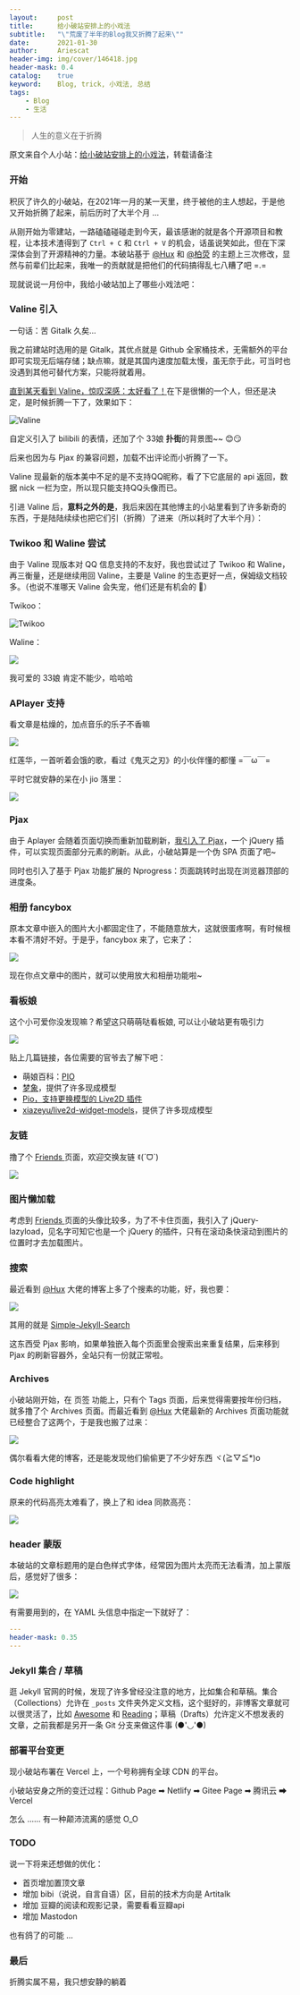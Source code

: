 ```yaml
---
layout:     post
title:      给小破站安排上的小戏法
subtitle:   "\"荒废了半年的Blog我又折腾了起来\""
date:       2021-01-30
author:     Ariescat
header-img: img/cover/146418.jpg
header-mask: 0.4
catalog:    true
keyword:    Blog, trick, 小戏法, 总结
tags:
    - Blog
    - 生活
---
```




> 人生的意义在于折腾



原文来自个人小站：[给小破站安排上的小戏法](https://ariescat.top/2021/01/30/%E7%BB%99%E5%B0%8F%E7%A0%B4%E7%AB%99%E5%AE%89%E6%8E%92%E4%B8%8A%E7%9A%84%E5%B0%8F%E6%88%8F%E6%B3%95/)，转载请备注



### 开始

积灰了许久的小破站，在2021年一月的某一天里，终于被他的主人想起，于是他又开始折腾了起来，前后历时了大半个月 ...

从刚开始为零建站，一路磕磕碰碰走到今天，最该感谢的就是各个开源项目和教程，让本技术渣得到了 `Ctrl + C` 和 `Ctrl + V` 的机会，话虽说笑如此，但在下深深体会到了开源精神的力量。本破站基于 [@Hux](https://huangxuan.me/) 和 [@柏荧](http://qiubaiying.vip/) 的主题上三次修改，显然与前辈们比起来，我唯一的贡献就是把他们的代码搞得乱七八糟了吧 =.=  

现就说说一月份中，我给小破站加上了哪些小戏法吧：



### Valine 引入

一句话：苦 Gitalk 久矣...

我之前建站时选用的是 Gitalk，其优点就是 Github 全家桶技术，无需额外的平台即可实现无后端存储；缺点嘛，就是其国内速度加载太慢，虽无奈于此，可当时也没遇到其他可替代方案，只能将就着用。

[直到某天看到 Valine，惊叹深感：太好看了！](https://ariescat.top/2021/01/19/%E7%B2%89%E4%BA%86%E7%B2%89%E4%BA%86-Valine%E6%80%8E%E4%B9%88%E8%BF%99%E4%B9%88%E5%A5%BD%E7%9C%8B/)在下是很懒的一个人，但还是决定，是时候折腾一下了，效果如下：

![Valine](https://ariescat.top/img/post/2021_01_30_1.png)

自定义引入了 bilibili 的表情，还加了个 33娘 **扑街**的背景图~~ 😊😏

后来也因为与 Pjax 的兼容问题，加载不出评论而小折腾了一下。

Valine 现最新的版本美中不足的是不支持QQ昵称，看了下它底层的 api 返回，数据 nick 一栏为空，所以现只能支持QQ头像而已。

引进 Valine 后，**意料之外的是**，我后来因在其他博主的小站里看到了许多新奇的东西，于是陆陆续续也把它们引（折腾）了进来（所以耗时了大半个月）：



### Twikoo 和 Waline 尝试

由于 Valine 现版本对 QQ 信息支持的不友好，我也尝试过了 Twikoo 和 Waline，再三衡量，还是继续用回 Valine，主要是 Valine 的生态更好一点，保姆级文档较多。（也说不准哪天 Valine 会失宠，他们还是有机会的 🤭）

Twikoo：

![Twikoo ](https://ariescat.top/img/post/2021_01_30_2.png)

Waline：

![](https://ariescat.top/img/post/2021_01_30_3.png)

我可爱的 33娘 肯定不能少，哈哈哈



### APlayer 支持

看文章是枯燥的，加点音乐的乐子不香嘛

![](https://ariescat.top/img/post/2021_01_30_4.png)

红莲华，一首听着会饿的歌，看过《鬼灭之刃》的小伙伴懂的都懂 =￣ω￣=

平时它就安静的呆在小 jio 落里：

![](https://ariescat.top/img/post/2021_01_30_5.png)



### Pjax

由于 Aplayer 会随着页面切换而重新加载刷新，[我引入了 Pjax](https://ariescat.top/2021/01/25/Pjax%E5%8A%A0%E6%8C%81APlayer-%E9%9F%B3%E4%B9%90%E6%97%A0%E9%97%B4%E6%96%AD/)，一个 jQuery 插件，可以实现页面部分元素的刷新。从此，小破站算是一个伪 SPA 页面了吧~

同时也引入了基于 Pjax 功能扩展的 Nprogress：页面跳转时出现在浏览器顶部的进度条。

### 相册 fancybox

原本文章中嵌入的图片大小都固定住了，不能随意放大，这就很蛋疼啊，有时候根本看不清好不好。于是乎，fancybox 来了，它来了：

![](https://ariescat.top/img/post/2021_01_30_6.png)

现在你点文章中的图片，就可以使用放大和相册功能啦~



### 看板娘

这个小可爱你没发现嘛？希望这只萌萌哒看板娘, 可以让小破站更有吸引力

![](https://ariescat.top/img/post/2021_01_30_7.png)

贴上几篇链接，各位需要的官爷去了解下吧：

- 萌娘百科：[PIO](https://zh.moegirl.org.cn/index.php?title=PIO&variant=zh-hans&mobileaction=toggle_view_desktop)
- [梦象](https://mx.paul.ren/)，提供了许多现成模型
- [Pio，支持更换模型的 Live2D 插件](https://docs.paul.ren/pio/)
- [xiazeyu/live2d-widget-models](xiazeyu/live2d-widget-models)，提供了许多现成模型



### 友链

撸了个 [Friends ](https://ariescat.top/friends/) 页面，欢迎交换友链 ꉂ(ˊᗜˋ)

![](https://ariescat.top/img/post/2021_01_30_8.png)



### 图片懒加载

考虑到 [Friends ](https://ariescat.top/friends/) 页面的头像比较多，为了不卡住页面，我引入了 jQuery-lazyload，见名字可知它也是一个 jQuery 的插件，只有在滚动条快滚动到图片的位置时才去加载图片。



### 搜索

最近看到 [@Hux](https://huangxuan.me/)  大佬的博客上多了个搜素的功能，好，我也要：

![](https://ariescat.top/img/post/2021_01_30_9.png)

其用的就是 [Simple-Jekyll-Search](https://github.com/christian-fei/Simple-Jekyll-Search)

这东西受 Pjax 影响，如果单独嵌入每个页面里会搜索出来重复结果，后来移到 Pjax 的刷新容器外，全站只有一份就正常啦。



### Archives

小破站刚开始，在 页签 功能上，只有个 Tags 页面，后来觉得需要按年份归档，就多撸了个 Archives 页面。而最近看到 [@Hux](https://huangxuan.me/) 大佬最新的 Archives 页面功能就已经整合了这两个，于是我也搬了过来：

![](https://ariescat.top/img/post/2021_01_30_10.png)

偶尔看看大佬的博客，还是能发现他们偷偷更了不少好东西 ヾ(≧▽≦*)o



### Code highlight

原来的代码高亮太难看了，换上了和 idea 同款高亮：

![](https://ariescat.top/img/post/2021_01_30_11.png)



### header 蒙版

本破站的文章标题用的是白色样式字体，经常因为图片太亮而无法看清，加上蒙版后，感觉好了很多：

![](https://ariescat.top/img/post/2021_01_30_12.jpg)

有需要用到的，在 YAML 头信息中指定一下就好了：

```yaml
---
header-mask: 0.35
---
```



### Jekyll 集合 / 草稿

逛 Jekyll 官网的时候，发现了许多曾经没注意的地方，比如集合和草稿。集合（Collections）允许在  `_posts` 文件夹外定义文档，这个挺好的，非博客文章就可以很灵活了，比如 [Awesome](https://ariescat.top/docs/Awesome/) 和 [Reading](https://ariescat.top/docs/Reading/)；草稿（Drafts）允许定义不想发表的文章，之前我都是另开一条 Git 分支来做这件事 (●'◡'●)



### 部署平台变更

现小破站布署在 Vercel 上，一个号称拥有全球 CDN 的平台。

小破站安身之所的变迁过程：Github Page ➡ Netlify ➡ Gitee Page ➡ 腾讯云 ➡ Vercel

怎么 ...... 有一种颠沛流离的感觉 O_O



### TODO

说一下将来还想做的优化：

- 首页增加置顶文章
- 增加 bibi（说说，自言自语）区，目前的技术方向是 Artitalk
- 增加 豆瓣的阅读和观影记录，需要看看豆瓣api
- 增加 Mastodon

也有鸽了的可能 ...



### 最后

折腾实属不易，我只想安静的躺着